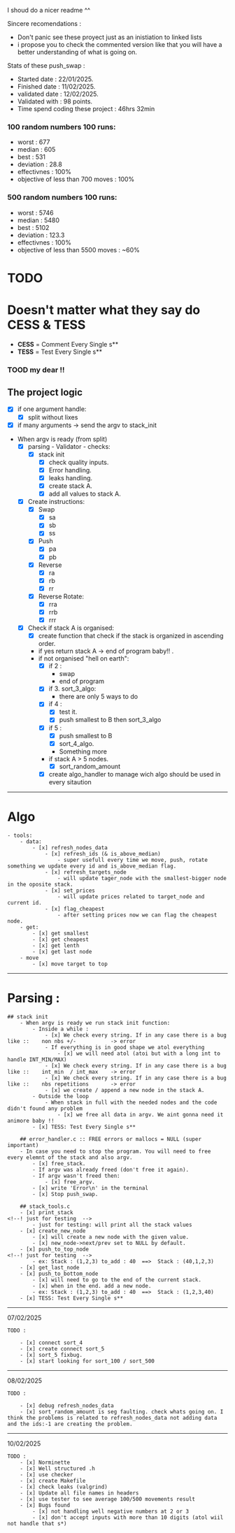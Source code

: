 I shoud do a nicer readme ^^

Sincere recomendations : 
 - Don't panic see these proyect just as an inistiation to linked lists
 - i propose you to check the commented version like that you will have a better understanding of what is going on.

Stats of these push_swap : 

- Started date : 22/01/2025.
- Finished date : 11/02/2025.
- validated date : 12/02/2025.
- Validated with : 98 points.
- Time spend coding these project : 46hrs 32min

### 100 random numbers 100 runs:
 - worst : 677
 - median : 605
 - best : 531
 - deviation : 28.8
 - effectivnes : 100%
 - objective of less than 700 moves : 100%

### 500 random numbers 100 runs:
 - worst : 5746
 - median : 5480
 - best : 5102
 - deviation : 123.3
 - effectivnes : 100%
 - objective of less than 5500 moves : ~60%

# TODO

# Doesn't matter what they say do CESS & TESS
- **CESS** = Comment Every Single s**
- **TESS** = Test Every Single s**
### TOOD my dear !!

## The project logic
- [x] if one argument handle:
	- [x] split without lixes
- [x] if many arguments -> send the argv to stack_init
- When argv is ready (from split)
	- [x] parsing - Validator - checks:
		- [x] stack init
			- [x] check quality inputs.
			- [x] Error handling.
			- [x] leaks handling.
			- [x] create stack A.
			- [x] add all values to stack A.
	- [x] Create instructions:
		- [x] Swap
			- [x] sa
			- [x] sb
			- [x] ss
		- [x] Push
			- [x] pa	
			- [x] pb
		- [x] Reverse
			- [x] ra
			- [x] rb
			- [x] rr
		- [x] Reverse Rotate:
			- [x] rra
			- [x] rrb
			- [x] rrr
	- [x] Check if stack A is organised:
		- [x] create function that check if the stack is organized in ascending order.
		- if yes return stack A -> end of program baby!! .
		- if not organised "hell on earth":
			- [x] if 2 :
				- swap
				- end of program
			- [x] if 3. sort_3_algo:
				- there are only 5 ways to do 
			- [x] if 4 :
				- [x] test it.
				- [x] push smallest to B then sort_3_algo
			
			- [x] if 5 :
				- [x] push smallest to B
				- [x] sort_4_algo.
				- Something more
			- if stack A > 5 nodes.
				-  [x] sort_random_amount
			- [x] create algo_handler to manage wich algo should be used in every sitaution

---


# Algo
	- tools:
		- data: 
			- [x] refresh_nodes_data
				- [x] refresh_ids (& is_above_median)
					- super usefull every time we move, push, rotate something we update every id and is_above_median flag.
				- [x] refresh_targets_node
					- will update tager_node with the smallest-bigger node in the oposite stack.
				- [x] set_prices
					- will update prices related to target_node and current id.
				- [x] flag_cheapest
					- after setting prices now we can flag the cheapest node.
		- get: 
			- [x] get smallest
			- [x] get cheapest
			- [x] get lenth
			- [x] get last node
		- move
			- [x] move target to top

---

# Parsing :

	## stack init
		- When argv is ready we run stack init function: 
			- Inside a while :
				- [x] We check every string. If in any case there is a bug like ::	  non nbs +/-           -> error
				- If everything is in good shape we atol everything
					- [x] we will need atol (atoi but with a long int to handle INT_MIN/MAX)
				- [x] We check every string. If in any case there is a bug like ::	  int_min  / int_max    -> error
				- [x] We check every string. If in any case there is a bug like ::	  nbs repetitions		-> error
				- [x] we create / append a new node in the stack A.
			- Outside the loop
				- When stack in full with the needed nodes and the code didn't found any problem
					- [x] we free all data in argv. We aint gonna need it animore baby !!
			- [x] TESS: Test Every Single s**
			
		## error_handler.c :: FREE errors or mallocs = NULL (super important)
		- In case you need to stop the program. You will need to free every elemnt of the stack and also argv. 
			- [x] free_stack.
			- If argv was already freed (don't free it again).
			- If argv wasn't freed then: 
				- [x] free_argv.
			- [x] write 'Error\n' in the terminal
			- [x] Stop push_swap. 

		## stack_tools.c
		- [x] print_stack													<!--! just for testing  -->
			- just for testing: will print all the stack values
		- [x] create_new_node
			- [x] will create a new node with the given value.
			- [x] new_node->next/prev set to NULL by default.	
		- [x] push_to_top_node												<!--! just for testing  -->
			- ex: Stack : (1,2,3) to_add : 40  ==>  Stack : (40,1,2,3)   
		- [x] get_last_node
		- [x] push_to_bottom_node
			- [x] will need to go to the end of the current stack.
			- [x] when in the end. add a new node.
			- ex: Stack : (1,2,3) to_add : 40  ==>  Stack : (1,2,3,40)
		- [x] TESS: Test Every Single s**

--- 


07/02/2025

	TODO :

		- [x] connect sort_4
		- [x] create connect sort_5
		- [x] sort_5 fixbug.
		- [x] start looking for sort_100 / sort_500

--- 
08/02/2025

	TODO :

		- [x] debug refresh_nodes_data
		- [x] sort_random_amount is seg faulting. check whats going on. I think the problems is related to refresh_nodes_data not adding data and the ids:-1 are creating the problem. 
--- 
10/02/2025

	TODO :
		- [x] Norminette
		- [x] Well structured .h
		- [x] use checker
		- [x] create Makefile
		- [x] check leaks (valgrind)
		- [x] Update all file names in headers
		- [x] use tester to see average 100/500 movements result
		- [x] Bugs found
			- [x] not handling well negative numbers at 2 or 3
			- [x] don't accept inputs with more than 10 digits (atol wiil not handle that s*)
